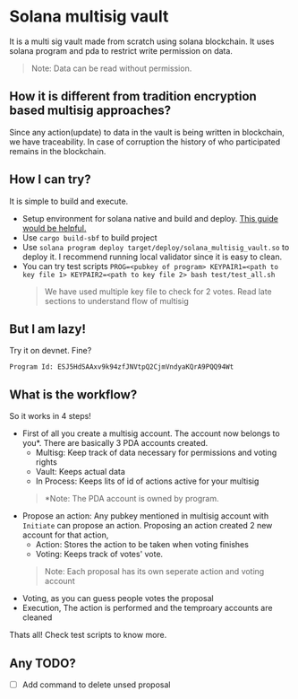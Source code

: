 # Solana multisig vault

It is a multi sig vault made from scratch using solana blockchain. It uses solana program and pda to restrict write permission on data. 

> Note: Data can be read without permission. 

## How it is different from tradition encryption based multisig approaches?

Since any action(update) to data in the vault is being written in blockchain, we have traceability. In case of corruption the history of who participated remains in the blockchain.

## How I can try?

It is simple to build and execute. 

- Setup environment for solana native and build and deploy. [This guide would be helpful.](https://solana.com/docs/intro/installation)
- Use `cargo build-sbf` to build project
- Use `solana program deploy target/deploy/solana_multisig_vault.so` to deploy it. I recommend running local validator since it is easy to clean.
- You can try test scripts `PROG=<pubkey of program> KEYPAIR1=<path to key file 1> KEYPAIR2=<path to key file 2> bash test/test_all.sh`
  > We have used multiple key file to check for 2 votes. Read late sections to understand flow of multisig

## But I am lazy!

Try it on devnet. Fine?

```Program Id: ESJ5HdSAAxv9k94zfJNVtpQ2CjmVndyaKQrA9PQQ94Wt```

## What is the workflow?

So it works in 4 steps!

- First of all you create a multisig account. The account now belongs to you*. There are basically 3 PDA accounts created.
  - Multisg: Keep track of data necessary for permissions and voting rights
  - Vault: Keeps actual data
  - In Process: Keeps lits of id of actions active for your multisig
  > *Note: The PDA account is owned by program.
- Propose an action: Any pubkey mentioned in multisig account with `Initiate` can propose an action. Proposing an action created 2 new account for that action,
  - Action: Stores the action to be taken when voting finishes
  - Voting: Keeps track of votes' vote.
  > Note: Each proposal has its own seperate action and voting account
- Voting, as you can guess people votes the proposal
- Execution, The action is performed and the temproary accounts are cleaned

Thats all! Check test scripts to know more.

## Any TODO?

- [ ] Add command to delete unsed proposal


